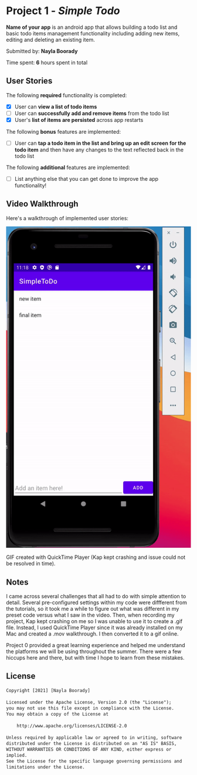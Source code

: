 # Project 1 - *Simple Todo*

**Name of your app** is an android app that allows building a todo list and basic todo items management functionality including adding new items, editing and deleting an existing item.

Submitted by: **Nayla Boorady**

Time spent: **6** hours spent in total

## User Stories

The following **required** functionality is completed:

* [x] User can **view a list of todo items**
* [ ] User can **successfully add and remove items** from the todo list
* [x] User's **list of items are persisted** across app restarts

The following **bonus** features are implemented:

* [ ] User can **tap a todo item in the list and bring up an edit screen for the todo item** and then have any changes to the text reflected back in the todo list

The following **additional** features are implemented:

* [ ] List anything else that you can get done to improve the app functionality!

## Video Walkthrough

Here's a walkthrough of implemented user stories:

<img src='walkthrough.gif' title='Video Walkthrough' width='' alt='Video Walkthrough' />

GIF created with QuickTime Player (Kap kept crashing and issue could not be resolved in time).

## Notes

I came across several challenges that all had to do with simple attention to detail. Several pre-configured settings within my code were diffferent from the tutorials, so it took me a while to figure out what was different in my preset code versus what I saw in the video. Then, when recording my project, Kap kept crashing on me so I was unable to use it to create a .gif file. Instead, I used QuickTime Player since it was already installed on my Mac and created a .mov walkthrough. I then converted it to a gif online. 

Project 0 provided a great learning experience and helped me understand the platforms we will be using throughout the summer. There were a few hiccups here and there, but with time I hope to learn from these mistakes.

## License

    Copyright [2021] [Nayla Boorady]

    Licensed under the Apache License, Version 2.0 (the "License");
    you may not use this file except in compliance with the License.
    You may obtain a copy of the License at

        http://www.apache.org/licenses/LICENSE-2.0

    Unless required by applicable law or agreed to in writing, software
    distributed under the License is distributed on an "AS IS" BASIS,
    WITHOUT WARRANTIES OR CONDITIONS OF ANY KIND, either express or implied.
    See the License for the specific language governing permissions and
    limitations under the License.
